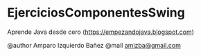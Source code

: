 # EjerciciosComponentesSwing

Aprende Java desde cero (https://empezandojava.blogspot.com)

@author Amparo Izquierdo Bañez
@mail amizba@gmail.com
